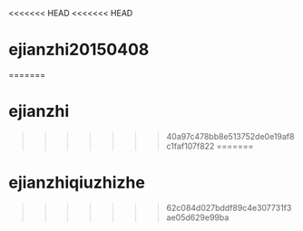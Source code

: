 <<<<<<< HEAD
<<<<<<< HEAD
# ejianzhi20150408
=======
# ejianzhi
>>>>>>> 40a97c478bb8e513752de0e19af8c1faf107f822
=======
# ejianzhiqiuzhizhe
>>>>>>> 62c084d027bddf89c4e307731f3ae05d629e99ba
